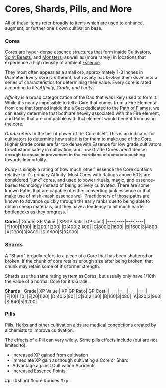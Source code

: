 # Cores, Shards, Pills, and More

All of these items refer broadly to items which are used to enhance, augment, or further one's own cultivation base.


### Cores
Cores are hyper-dense essence structures that form inside [Cultivators](Cultivators.md), [Spirit Beasts](Spirit%20Beasts.md), and [Monsters](Monsters.md), as well as (more rarely) in locations that experience a high density of ambient [Essence](Essence.md). 

They most often appear as a small orb, approximately 1-3 Inches in Diameter. Every core is different, but society has broken them down into a series of characteristics for determining their value. Every core is rated according to it's *Affinity, Grade, and Purity*.

*Affinity* is a broad categorization of the Dao that was likely used to form it. While it's nearly impossible to tell a Core that comes from a Fire Elemental from one that formed inside the a Sect dedicated to the [Path of Flames](../Paths/Path%20of%20Flames.md), we can easily determine that both are heavily associated with the Fire element, and Paths that are compatible with that element would benefit from using the core.

*Grade* refers to the tier of power of the Core itself. This is an indicator for cultivators to determine how safe it is for them to make use of the Core. Higher Grade cores are far too dense with Essence for low grade cultivators to withstand safely in cultivation, and Low Grade Cores aren't dense enough to cause improvement in the meridians of someone pushing towards Immortality.

*Purity* is simply a rating of how much 'other' essence the Core contains relative to it's primary Affinity. Most Cores with Ratings above 50% are considered "junk" cores, and used to power rituals, magic, and essence-based technology instead of being actively cultivated. There are some known Paths that are capable of either converting junk essence or that make use of mish-mash essence well. Practitioners of those paths are known to advance quickly through the early ranks due to being able to obtain cheap materials, but they have a tendency to hit much harder bottlenecks as they progress.

**Cores**
| Grade| XP Value | XP:GP Ratio| GP Cost|
|----|----|----|----|
|F|100|1|100|
|E|200|1|200|
|D|400|2|800|
|C|800|2|1600|
|B|1600|3|4800|
|A|3200|3|9600|
|S|6400|5|32000|


### Shards 
A "Shard" broadly refers to a piece of a Core that has been shattered or broken. If the chunk of core retains enough size after being broken, that chunk may retain some of it's former strength.

Shards use the same rating system as Cores, but usually only have 1/10th the value of a normal Core for it's Grade.

**Shards**
| Grade| XP Value | XP:GP Ratio| GP Cost|
|----|----|----|----|
|F|10|1|10|
|E|20|1|20|
|D|40|2|80|
|C|80|2|160|
|B|160|3|480|
|A|320|3|960|
|S|640|5|3200|


### Pills

Pills, Herbs and other cultivation aids are medical concoctions created by alchemists to improve cultivation.

The effects of a Pill can vary wildly. Some pills effects include (but are not limited to):
- Increased XP gained from cultivation
- Immediate XP gain as though cultivating a Core or Shard
- Advantage against Cultivation Accidents
- Increased [Essence](Essence.md) Points


#pill 
#shard 
#core 
#prices
#xp 
